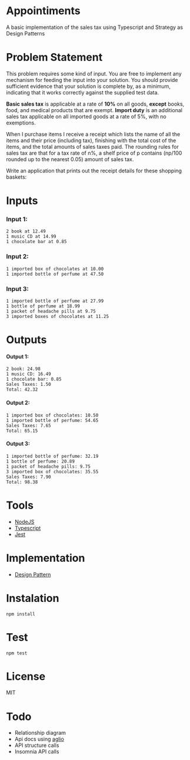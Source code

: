 # Appointiments

A basic implementation of the sales tax using Typescript and Strategy as Design Patterns 

# Problem Statement 

This problem requires some kind of input. You are free to implement any mechanism for feeding the input into your solution. You should provide sufficient evidence that your solution is complete by, as a minimum, indicating that it works correctly against the supplied test data.

**Basic sales tax** is applicable at a rate of **10%** on all goods, **except** books, food, and medical products that are exempt. **Import duty** is an additional sales tax applicable on all imported goods at a rate of 5%, with no exemptions.

When I purchase items I receive a receipt which lists the name of all the items and their price (including tax), finishing with the total cost of the items, and the total amounts of sales taxes paid. The rounding rules for sales tax are that for a tax rate of n%, a shelf price of p contains (np/100 rounded up to the nearest 0.05) amount of sales tax.

Write an application that prints out the receipt details for these shopping baskets:

# Inputs

### Input 1:
```
2 book at 12.49
1 music CD at 14.99
1 chocolate bar at 0.85
```

### Input 2:
```
1 imported box of chocolates at 10.00
1 imported bottle of perfume at 47.50
```

### Input 3:
```
1 imported bottle of perfume at 27.99
1 bottle of perfume at 18.99
1 packet of headache pills at 9.75
3 imported boxes of chocolates at 11.25
```

# Outputs

#### Output 1:
```
2 book: 24.98
1 music CD: 16.49
1 chocolate bar: 0.85
Sales Taxes: 1.50
Total: 42.32
```

#### Output 2:
```
1 imported box of chocolates: 10.50
1 imported bottle of perfume: 54.65
Sales Taxes: 7.65
Total: 65.15
```

#### Output 3:
```
1 imported bottle of perfume: 32.19
1 bottle of perfume: 20.89
1 packet of headache pills: 9.75
3 imported box of chocolates: 35.55
Sales Taxes: 7.90
Total: 98.38
```

# Tools
* [NodeJS](https://nodejs.org/)
* [Typescript](https://www.typescriptlang.org/)
* [Jest](https://jestjs.io/)

# Implementation
* [Design Pattern](https://www.java67.com/2012/09/top-10-java-design-pattern-interview-question-answer.html)


# Instalation
```
npm install
```

# Test
```
npm test
```

# License
MIT

# Todo
* Relationship diagram
* Api docs using [aglio](https://github.com/danielgtaylor/aglio)
* API structure calls
* Insomnia API calls